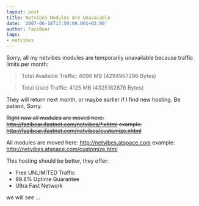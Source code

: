 ```yaml
---
layout: post
title: Netvibes Modules Are Unavaiable
date: '2007-06-18T17:50:00.001+02:00'
author: FaziBear
tags:
- netvibes
---
```


Sorry, all my netvibes modules are temporarily unavailable because traffic limits per month:

>Total Available Traffic: 4096 MB (4294967296 Bytes)

>Total Used Traffic:  4125 MB (4325182876 Bytes)

They will return next month, or maybe earlier if I find new hosting.
Be patient, Sorry.

<del>Right now all modules are moved here: http://fazibear.ifastnet.com/netvibes/*.xhtml example: <a href="http://fazibear.ifastnet.com/netvibes/customize.xhtml">http://fazibear.ifastnet.com/netvibes/customize.xhtml</a></del>
  
All modules are moved here: <a href="http://netvibes.atspace.com/">http://netvibes.atspace.com</a> example: <a href="http://netvibes.atspace.com/customize.html">http://netvibes.atspace.com/customize.html</a>

This hosting should be better, they offer:

- Free UNLIMITED Traffic
- 99.8% Uptime Guarantee
- Ultra Fast Network

we will see ...